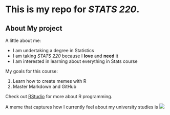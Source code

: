 # This is my repo for *STATS 220*. 

## About My project

A little about me:

- I am undertaking a degree in Statistics
- I am taking *STATS 220* because I **love** and **need** it
- I am interested in learning about everything in Stats course

My goals for this course:
1. Learn how to create memes with R
2. Master Markdown and GitHub

Check out [RStudio](https://www.rstudio.com/) for more about R programming.

A meme that captures how I currently feel about my university studies is ![](https://media.tenor.com/GUhnxCpzr78AAAAM/mike-ohearn-baby-dont-hurt-me.gif)
